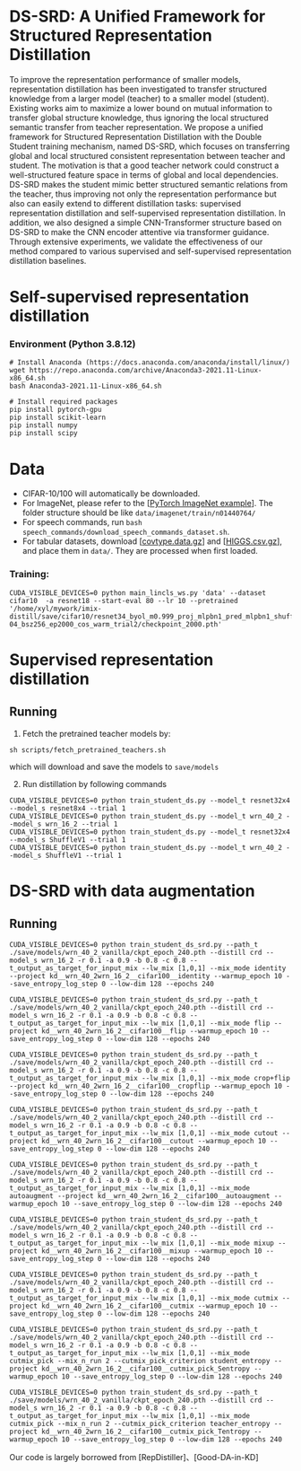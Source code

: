# DS-SRD: A Unified Framework for Structured Representation Distillation

To improve the representation performance of smaller models, representation distillation has been investigated to transfer structured knowledge from a larger model (teacher) to a smaller model (student). Existing works aim to maximize a lower bound on mutual information to transfer global structure knowledge, thus ignoring the local structured semantic transfer from teacher representation. We propose a unified framework for Structured Representation Distillation with the Double Student training mechanism, named DS-SRD, which focuses on transferring global and local structured consistent representation between teacher and student. The motivation is that a good teacher network could construct a well-structured feature space in terms of global and local dependencies. DS-SRD makes the student mimic better structured semantic relations from the teacher, thus improving not only the representation performance but also can easily extend to different distillation tasks: supervised representation distillation and self-supervised representation distillation. In addition, we also designed a simple CNN-Transformer structure based on DS-SRD to make the CNN encoder attentive via transformer guidance. Through extensive experiments, we validate the effectiveness of our method compared to various supervised and self-supervised representation distillation baselines. 

# Self-supervised representation distillation
### Environment (Python 3.8.12)
```
# Install Anaconda (https://docs.anaconda.com/anaconda/install/linux/)
wget https://repo.anaconda.com/archive/Anaconda3-2021.11-Linux-x86_64.sh
bash Anaconda3-2021.11-Linux-x86_64.sh

# Install required packages
pip install pytorch-gpu
pip install scikit-learn
pip install numpy
pip install scipy
```
# Data
- CIFAR-10/100 will automatically be downloaded.
- For ImageNet, please refer to the [[PyTorch ImageNet example](https://github.com/pytorch/examples/tree/master/imagenet)]. The folder structure should be like `data/imagenet/train/n01440764/`
- For speech commands, run `bash speech_commands/download_speech_commands_dataset.sh`.
- For tabular datasets, download [[covtype.data.gz](https://archive.ics.uci.edu/ml/machine-learning-databases/covtype/covtype.data.gz)] and [[HIGGS.csv.gz](https://archive.ics.uci.edu/ml/machine-learning-databases/00280/HIGGS.csv.gz)], and place them in `data/`. They are processed when first loaded.

### Training:
```
CUDA_VISIBLE_DEVICES=0 python main_lincls_ws.py 'data' --dataset cifar10  -a resnet18 --start-eval 80 --lr 10 --pretrained '/home/xyl/mywork/imix-distill/save/cifar10/resnet34_byol_m0.999_proj_mlpbn1_pred_mlpbn1_shufflebn_imixup1.0_lr0.125_wd1.0e-04_bsz256_ep2000_cos_warm_trial2/checkpoint_2000.pth'
```

# Supervised representation distillation

## Running

1. Fetch the pretrained teacher models by:

```
sh scripts/fetch_pretrained_teachers.sh
```
which will download and save the models to `save/models`

2. Run distillation by following commands
```
CUDA_VISIBLE_DEVICES=0 python train_student_ds.py --model_t resnet32x4 --model_s resnet8x4 --trial 1
CUDA_VISIBLE_DEVICES=0 python train_student_ds.py --model_t wrn_40_2 --model_s wrn_16_2 --trial 1
CUDA_VISIBLE_DEVICES=0 python train_student_ds.py --model_t resnet32x4 --model_s ShuffleV1 --trial 1
CUDA_VISIBLE_DEVICES=0 python train_student_ds.py --model_t wrn_40_2 --model_s ShuffleV1 --trial 1
```

# DS-SRD with data augmentation

## Running

```
CUDA_VISIBLE_DEVICES=0 python train_student_ds_srd.py --path_t ./save/models/wrn_40_2_vanilla/ckpt_epoch_240.pth --distill crd --model_s wrn_16_2 -r 0.1 -a 0.9 -b 0.8 -c 0.8 --t_output_as_target_for_input_mix --lw_mix [1,0,1] --mix_mode identity --project kd__wrn_40_2wrn_16_2__cifar100__identity --warmup_epoch 10 --save_entropy_log_step 0 --low-dim 128 --epochs 240

CUDA_VISIBLE_DEVICES=0 python train_student_ds_srd.py --path_t ./save/models/wrn_40_2_vanilla/ckpt_epoch_240.pth --distill crd --model_s wrn_16_2 -r 0.1 -a 0.9 -b 0.8 -c 0.8 --t_output_as_target_for_input_mix --lw_mix [1,0,1] --mix_mode flip --project kd__wrn_40_2wrn_16_2__cifar100__flip --warmup_epoch 10 --save_entropy_log_step 0 --low-dim 128 --epochs 240

CUDA_VISIBLE_DEVICES=0 python train_student_ds_srd.py --path_t ./save/models/wrn_40_2_vanilla/ckpt_epoch_240.pth --distill crd --model_s wrn_16_2 -r 0.1 -a 0.9 -b 0.8 -c 0.8 --t_output_as_target_for_input_mix --lw_mix [1,0,1] --mix_mode crop+flip --project kd__wrn_40_2wrn_16_2__cifar100__cropflip --warmup_epoch 10 --save_entropy_log_step 0 --low-dim 128 --epochs 240

CUDA_VISIBLE_DEVICES=0 python train_student_ds_srd.py --path_t ./save/models/wrn_40_2_vanilla/ckpt_epoch_240.pth --distill crd --model_s wrn_16_2 -r 0.1 -a 0.9 -b 0.8 -c 0.8 --t_output_as_target_for_input_mix --lw_mix [1,0,1] --mix_mode cutout --project kd__wrn_40_2wrn_16_2__cifar100__cutout --warmup_epoch 10 --save_entropy_log_step 0 --low-dim 128 --epochs 240

CUDA_VISIBLE_DEVICES=0 python train_student_ds_srd.py --path_t ./save/models/wrn_40_2_vanilla/ckpt_epoch_240.pth --distill crd --model_s wrn_16_2 -r 0.1 -a 0.9 -b 0.8 -c 0.8 --t_output_as_target_for_input_mix --lw_mix [1,0,1] --mix_mode autoaugment --project kd__wrn_40_2wrn_16_2__cifar100__autoaugment --warmup_epoch 10 --save_entropy_log_step 0 --low-dim 128 --epochs 240

CUDA_VISIBLE_DEVICES=0 python train_student_ds_srd.py --path_t ./save/models/wrn_40_2_vanilla/ckpt_epoch_240.pth --distill crd --model_s wrn_16_2 -r 0.1 -a 0.9 -b 0.8 -c 0.8 --t_output_as_target_for_input_mix --lw_mix [1,0,1] --mix_mode mixup --project kd__wrn_40_2wrn_16_2__cifar100__mixup --warmup_epoch 10 --save_entropy_log_step 0 --low-dim 128 --epochs 240

CUDA_VISIBLE_DEVICES=0 python train_student_ds_srd.py --path_t ./save/models/wrn_40_2_vanilla/ckpt_epoch_240.pth --distill crd --model_s wrn_16_2 -r 0.1 -a 0.9 -b 0.8 -c 0.8 --t_output_as_target_for_input_mix --lw_mix [1,0,1] --mix_mode cutmix --project kd__wrn_40_2wrn_16_2__cifar100__cutmix --warmup_epoch 10 --save_entropy_log_step 0 --low-dim 128 --epochs 240

CUDA_VISIBLE_DEVICES=0 python train_student_ds_srd.py --path_t ./save/models/wrn_40_2_vanilla/ckpt_epoch_240.pth --distill crd --model_s wrn_16_2 -r 0.1 -a 0.9 -b 0.8 -c 0.8 --t_output_as_target_for_input_mix --lw_mix [1,0,1] --mix_mode cutmix_pick --mix_n_run 2 --cutmix_pick_criterion student_entropy --project kd__wrn_40_2wrn_16_2__cifar100__cutmix_pick_Sentropy --warmup_epoch 10 --save_entropy_log_step 0 --low-dim 128 --epochs 240

CUDA_VISIBLE_DEVICES=0 python train_student_ds_srd.py --path_t ./save/models/wrn_40_2_vanilla/ckpt_epoch_240.pth --distill crd --model_s wrn_16_2 -r 0.1 -a 0.9 -b 0.8 -c 0.8 --t_output_as_target_for_input_mix --lw_mix [1,0,1] --mix_mode cutmix_pick --mix_n_run 2 --cutmix_pick_criterion teacher_entropy --project kd__wrn_40_2wrn_16_2__cifar100__cutmix_pick_Tentropy --warmup_epoch 10 --save_entropy_log_step 0 --low-dim 128 --epochs 240

```
Our code is largely borrowed from [RepDistiller]、[Good-DA-in-KD]


